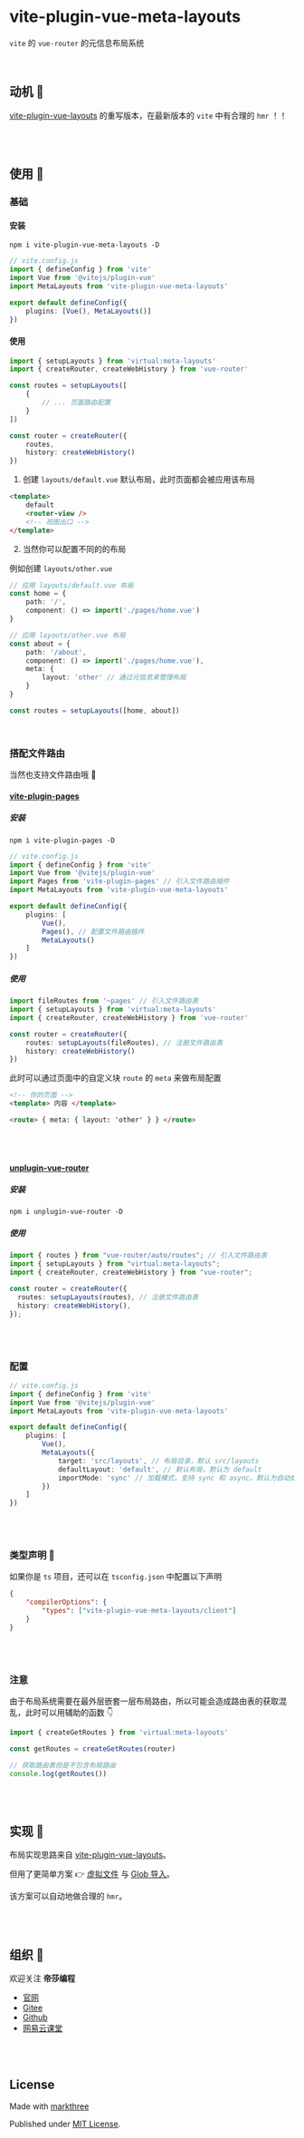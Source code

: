 # vite-plugin-vue-meta-layouts

`vite` 的 `vue-router` 的元信息布局系统

<br />

## 动机 🤔

[vite-plugin-vue-layouts](https://github.com/JohnCampionJr/vite-plugin-vue-layouts) 的重写版本，在最新版本的 `vite` 中有合理的 `hmr` ！！

<br />
<br />

## 使用 🦖

### 基础

#### 安装

```shell
npm i vite-plugin-vue-meta-layouts -D
```

```ts
// vite.config.js
import { defineConfig } from 'vite'
import Vue from '@vitejs/plugin-vue'
import MetaLayouts from 'vite-plugin-vue-meta-layouts'

export default defineConfig({
	plugins: [Vue(), MetaLayouts()]
})
```

#### 使用

```ts
import { setupLayouts } from 'virtual:meta-layouts'
import { createRouter, createWebHistory } from 'vue-router'

const routes = setupLayouts([
	{
		// ... 页面路由配置
	}
])

const router = createRouter({
	routes,
	history: createWebHistory()
})
```

1. 创建 `layouts/default.vue` 默认布局，此时页面都会被应用该布局

```html
<template>
	default
	<router-view />
	<!-- 视图出口 -->
</template>
```

2. 当然你可以配置不同的的布局

例如创建 `layouts/other.vue`

```ts
// 应用 layouts/default.vue 布局
const home = {
	path: '/',
	component: () => import('./pages/home.vue')
}

// 应用 layouts/other.vue 布局
const about = {
	path: '/about',
	component: () => import('./pages/home.vue'),
	meta: {
		layout: 'other' // 通过元信息来管理布局
	}
}

const routes = setupLayouts([home, about])
```

<br />

### 搭配文件路由

当然也支持文件路由哦 🤗

#### [vite-plugin-pages](https://github.com/hannoeru/vite-plugin-pages)

##### 安装

```shell
npm i vite-plugin-pages -D
```

```ts
// vite.config.js
import { defineConfig } from 'vite'
import Vue from '@vitejs/plugin-vue'
import Pages from 'vite-plugin-pages' // 引入文件路由插件
import MetaLayouts from 'vite-plugin-vue-meta-layouts'

export default defineConfig({
	plugins: [
		Vue(),
		Pages(), // 配置文件路由插件
		MetaLayouts()
	]
})
```

##### 使用

```ts
import fileRoutes from '~pages' // 引入文件路由表
import { setupLayouts } from 'virtual:meta-layouts'
import { createRouter, createWebHistory } from 'vue-router'

const router = createRouter({
	routes: setupLayouts(fileRoutes), // 注册文件路由表
	history: createWebHistory()
})
```

此时可以通过页面中的自定义块 `route` 的 `meta` 来做布局配置

```html
<!-- 你的页面 -->
<template> 内容 </template>

<route> { meta: { layout: 'other' } } </route>
```

<br />
<br />

#### [unplugin-vue-router](https://github.com/posva/unplugin-vue-router)

##### 安装

```shell
npm i unplugin-vue-router -D
```

##### 使用

```ts
import { routes } from "vue-router/auto/routes"; // 引入文件路由表
import { setupLayouts } from "virtual:meta-layouts";
import { createRouter, createWebHistory } from "vue-router";

const router = createRouter({
  routes: setupLayouts(routes), // 注册文件路由表
  history: createWebHistory(),
});
```


<br />
<br />

### 配置

```ts
// vite.config.js
import { defineConfig } from 'vite'
import Vue from '@vitejs/plugin-vue'
import MetaLayouts from 'vite-plugin-vue-meta-layouts'

export default defineConfig({
	plugins: [
		Vue(),
		MetaLayouts({
			target: 'src/layouts', // 布局目录，默认 src/layouts
			defaultLayout: 'default', // 默认布局，默认为 default
			importMode: 'sync' // 加载模式，支持 sync 和 async。默认为自动处理，SSG 时为 sync，非 SSG 时为 async
		})
	]
})
```

<br />
<br />

### 类型声明 🦕

如果你是 `ts` 项目，还可以在 `tsconfig.json` 中配置以下声明

```json
{
	"compilerOptions": {
		"types": ["vite-plugin-vue-meta-layouts/client"]
	}
}
```

<br />
<br />

### 注意

由于布局系统需要在最外层嵌套一层布局路由，所以可能会造成路由表的获取混乱，此时可以用辅助的函数 👇

```ts
import { createGetRoutes } from 'virtual:meta-layouts'

const getRoutes = createGetRoutes(router)

// 获取路由表但是不包含布局路由
console.log(getRoutes())
```

<br />
<br />

## 实现 👀

布局实现思路来自 [vite-plugin-vue-layouts](https://github.com/JohnCampionJr/vite-plugin-vue-layouts)。

但用了更简单方案 👉 [虚拟文件](https://vitejs.cn/guide/api-plugin.html#importing-a-virtual-file) 与 [Glob 导入](https://vitejs.cn/guide/features.html#glob-import)。

该方案可以自动地做合理的 `hmr`。

<br />
<br />

## 组织 🦔

欢迎关注 **帝莎编程**

- [官网](http://dishaxy.dishait.cn/)
- [Gitee](https://gitee.com/dishait)
- [Github](https://github.com/dishait)
- [网易云课堂](https://study.163.com/provider/480000001892585/index.htm?share=2&shareId=480000001892585)

<br />
<br />

## License

Made with [markthree](https://github.com/markthree)

Published under [MIT License](./LICENSE).

<br />
